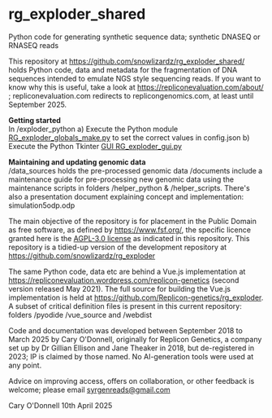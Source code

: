 # rg_exploder_shared

Python code for generating synthetic sequence data; synthetic DNASEQ or RNASEQ reads

This repository at https://github.com/snowlizardz/rg_exploder_shared/ holds Python code, data and metadata for the fragmentation of DNA sequences intended to emulate NGS style sequencing reads. If you want to know why this is useful, take a look at https://repliconevaluation.com/about/ ; repliconevaluation.com redirects to replicongenomics.com, at least until September 2025.

<b>Getting started</b><br>
In /exploder_python 
a) Execute the Python module <a href="https://github.com/Replicon-genetics/rg_exploder_shared/blob/main/exploder_python/RG_exploder_globals_make.py">RG_exploder_globals_make.py</a> to set the correct values in config.json
b) Execute the Python Tkinter <a href="https://github.com/Replicon-genetics/rg_exploder_shared/blob/main/exploder_python/RG_exploder_gui.py">GUI RG_exploder_gui.py</a>

<b>Maintaining and updating genomic data</b><br>
/data_sources holds the pre-processed genomic data
/documents include a maintenance guide for pre-processing new genomic data using the maintenance scripts in folders /helper_python & /helper_scripts. There's also a presentation document explaining concept and implementation: simulation5odp.odp

The main objective of the repository is for placement in the Public Domain as free software, as defined by https://www.fsf.org/, the specific licence granted here is the <a href="https://www.gnu.org/licenses/agpl-3.0.en.html">AGPL-3.0 license</a> as indicated in this repository. This repository is a tidied-up version of the development repository at https://github.com/snowlizardz/rg_exploder

The same Python code, data etc are behind a Vue.js implementation at https://repliconevaluation.wordpress.com/replicon-genetics (second version released May 2021). The full source for building the Vue.js implementation is held at https://github.com/Replicon-genetics/rg_exploder. A subset of critical definition files is present in this current repository: folders /pyodide /vue_source and /webdist 

Code and documentation was developed between September 2018 to March 2025 by Cary O'Donnell, originally for Replicon Genetics, a company set up by Dr Gillian Ellison and Jane Theaker in 2018, but de-registered in 2023; IP is claimed by those named. No AI-generation tools were used at any point.

Advice on improving access, offers on collaboration, or other feedback is welcome; please email syrgenreads@gmail.com

Cary O'Donnell 10th April 2025
